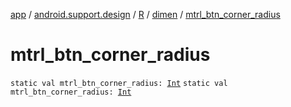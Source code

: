 [app](../../../index.md) / [android.support.design](../../index.md) / [R](../index.md) / [dimen](index.md) / [mtrl_btn_corner_radius](./mtrl_btn_corner_radius.md)

# mtrl_btn_corner_radius

`static val mtrl_btn_corner_radius: `[`Int`](https://kotlinlang.org/api/latest/jvm/stdlib/kotlin/-int/index.html)
`static val mtrl_btn_corner_radius: `[`Int`](https://kotlinlang.org/api/latest/jvm/stdlib/kotlin/-int/index.html)